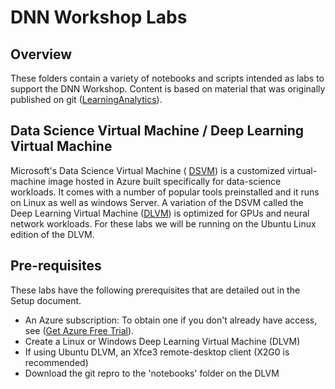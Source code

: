 # DNN Workshop Labs

## Overview

These folders contain a variety of notebooks and scripts intended as labs to support the DNN Workshop.  Content is based on material that was originally published on git ([LearningAnalytics](https://github.com/Azure/learnAnalytics-DeepLearning-Azure)).

## Data Science Virtual Machine / Deep Learning Virtual Machine

Microsoft's Data Science Virtual Machine ( [DSVM](https://docs.microsoft.com/en-us/azure/machine-learning/data-science-virtual-machine/overview)) is a customized virtual-machine image hosted in Azure built specifically for data-science workloads.  It comes with a number of popular tools preinstalled and it runs on Linux as well as windows Server.  A variation of the DSVM called the Deep Learning Virtual Machine ([DLVM](https://docs.microsoft.com/en-us/azure/machine-learning/data-science-virtual-machine/deep-learning-dsvm-overview)) is optimized for GPUs and neural network workloads.  For these labs we will be running on the Ubuntu Linux edition of the DLVM. 

## Pre-requisites

These labs have the following prerequisites that are detailed out in the Setup document. 

- An Azure subscription: To obtain one if you don't already have access, see ([Get Azure Free Trial](https://azure.microsoft.com/en-us/free/)).
- Create a Linux or Windows Deep Learning Virtual Machine (DLVM)
- If using Ubuntu DLVM, an Xfce3 remote-desktop client (X2G0 is recommended)
- Download the git repro to the 'notebooks' folder on the DLVM

